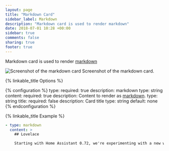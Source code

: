 ```yaml
---
layout: page
title: "Markdown Card"
sidebar_label: Markdown
description: "Markdown card is used to render markdown"
date: 2018-07-01 10:28 +00:00
sidebar: true
comments: false
sharing: true
footer: true
---
```


Markdown card is used to render [markdown](http://commonmark.org/help/)

<p class='img'>
<img src='/images/lovelace/lovelace_markdown.png' alt='Screenshot of the markdown card'>
Screenshot of the markdown card.
</p>

{% linkable_title Options %}

{% configuration %}
type:
  required: true
  description: markdown
  type: string
content:
  required: true
  description: Content to render as [markdown](http://commonmark.org/help/).
  type: string
title:
  required: false
  description: Card title
  type: string
  default: none
{% endconfiguration %}

{% linkable_title Example %}

```yaml
- type: markdown
  content: >
    ## Lovelace

    Starting with Home Assistant 0.72, we're experimenting with a new way of defining your interface. We're calling it the **Lovelace UI**.
```
